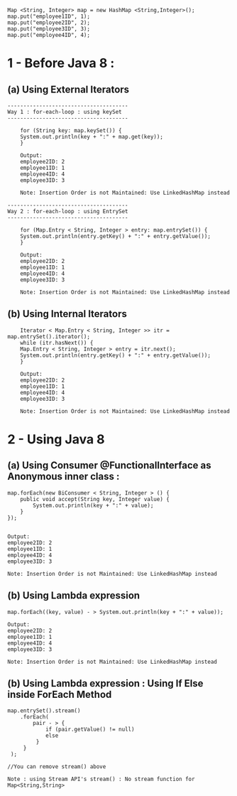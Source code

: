 	Map <String, Integer> map = new HashMap <String,Integer>();
	map.put("employee1ID", 1);
	map.put("employee2ID", 2);
	map.put("employee3ID", 3);
	map.put("employee4ID", 4);

# 1 - Before Java 8 : 
  
## (a) Using External Iterators

    --------------------------------------
    Way 1 : for-each-loop : using keySet
    --------------------------------------
    
	    for (String key: map.keySet()) {
		System.out.println(key + ":" + map.get(key));
	    }

	    Output:
	    employee2ID: 2
	    employee1ID: 1
	    employee4ID: 4
	    employee3ID: 3

	    Note: Insertion Order is not Maintained: Use LinkedHashMap instead
    
    --------------------------------------
    Way 2 : for-each-loop : using EntrySet
    --------------------------------------

	    for (Map.Entry < String, Integer > entry: map.entrySet()) {
		System.out.println(entry.getKey() + ":" + entry.getValue());
	    }

	    Output:
	    employee2ID: 2
	    employee1ID: 1
	    employee4ID: 4
	    employee3ID: 3

	    Note: Insertion Order is not Maintained: Use LinkedHashMap instead
		
## (b) Using Internal Iterators  

	    Iterator < Map.Entry < String, Integer >> itr = map.entrySet().iterator();
	    while (itr.hasNext()) {
		Map.Entry < String, Integer > entry = itr.next();
		System.out.println(entry.getKey() + ":" + entry.getValue());
	    }

	    Output:
	    employee2ID: 2
	    employee1ID: 1
	    employee4ID: 4
	    employee3ID: 3

	    Note: Insertion Order is not Maintained: Use LinkedHashMap instead
  
# 2 - Using Java 8 


## (a) Using Consumer @FunctionalInterface as Anonymous inner class :

    map.forEach(new BiConsumer < String, Integer > () {
        public void accept(String key, Integer value) {
            System.out.println(key + ":" + value);
        }
    });


    Output:
    employee2ID: 2
    employee1ID: 1
    employee4ID: 4
    employee3ID: 3

    Note: Insertion Order is not Maintained: Use LinkedHashMap instead


## (b) Using Lambda expression

    map.forEach((key, value) - > System.out.println(key + ":" + value)); 

    Output:
    employee2ID: 2
    employee1ID: 1
    employee4ID: 4
    employee3ID: 3

    Note: Insertion Order is not Maintained: Use LinkedHashMap instead

## (b) Using Lambda expression : Using If Else inside ForEach Method

    map.entrySet().stream()
        .forEach(
            pair - > {
                if (pair.getValue() != null)
                else 
             }
         }
     );

    //You can remove stream() above

    Note : using Stream API's stream() : No stream function for Map<String,String>
    
			
